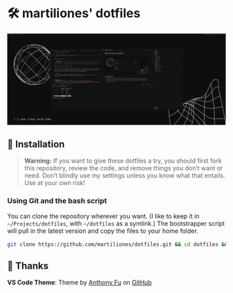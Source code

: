 # 🛠️ martiliones' dotfiles

<p align="center">
  <img src="screenshot.png" width="1075">
</p>

## 🚀 Installation

> **Warning:** If you want to give these dotfiles a try, you should first fork this repository, review the code, and remove things you don’t want or need. Don’t blindly use my settings unless you know what that entails. Use at your own risk!

### Using Git and the bash script

You can clone the repository wherever you want. (I like to keep it in `~/Projects/dotfiles`, with `~/dotfiles` as a symlink.) The bootstrapper script will pull in the latest version and copy the files to your home folder.

```bash
git clone https://github.com/martiliones/dotfiles.git && cd dotfiles && sh ./install.sh
```

## 🙌 Thanks
**VS Code Theme**: Theme by <a href="https://github.com/antfu">Anthony Fu</a> on <a href="https://github.com/antfu/vscode-theme-vitesse">GitHub</a>

